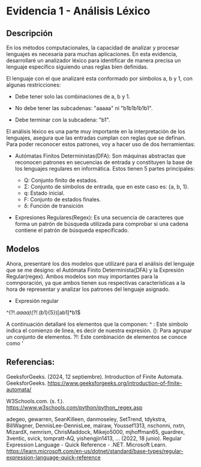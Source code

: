 # Evidencia 1 - Análisis Léxico

## Descripción

En los métodos computacionales, la capacidad de analizar y procesar lenguajes es necesaria para muchas aplicaciones. En esta evidencia, desarrollaré un analizador léxico para identificar de manera precisa un lenguaje específico siguiendo unas reglas bien definidas.

El lenguaje con el que analizaré esta conformado por símbolos a, b y 1, con algunas restricciones:

- Debe tener solo las combinaciones de a, b y 1.

- No debe tener las subcadenas: "aaaaa" ni "b1b1b1b1b1".

- Debe terminar con la subcadena: "b1".

El análisis léxico es una parte muy importante en la interpretación de los lenguajes, asegura que las entradas cumplan con reglas que se definan. Para poder reconocer estos patrones, voy a hacer uso de dos herramientas:

- Autómatas Finitos Deterministas(DFA): Son máquinas abstractas que reconocen patrones en secuencias de entrada y constituyen la base de los lenguajes regulares en informática. Estos tienen 5 partes principales:
    - Q: Conjunto finito de estados.
    - Σ: Conjunto de símbolos de entrada, que en este caso es: {a, b, 1}.
    - q: Estado inicial.
    - F: Conjunto de estados finales.
    - δ: Función de transición

- Expresiones Regulares(Regex): Es una secuencia de caracteres que forma un patrón de búsqueda utilizada para comprobar si una cadena contiene el patrón de búsqueda especificado.

## Modelos
Ahora, presentaré los dos modelos que utilizaré para el análisis del lenguaje que se me designo: el Autómata Finito Determinista(DFA) y la Expresión Regular(regex). Ambos modelos son muy importantes para la comnporación, ya que ambos tienen sus respectivas características a la hora de representar y analizar los patrones del lenguaje asignado.

- Expresión regular

^(?!.*aaaa)(?!.*(b1){5})[ab1]*b1$

A continuación detallaré los elementos que la componen: 
^ : Este simbolo indica el comienzo de linea, es decir de nuestra expresión.
(): Para agrupar un conjunto de elementos.
?!: Este combinación de elementos se conoce como '



## Referencias:

GeeksforGeeks. (2024, 12 septiembre). Introduction of Finite Automata. GeeksforGeeks. https://www.geeksforgeeks.org/introduction-of-finite-automata/

W3Schools.com. (s. f.). https://www.w3schools.com/python/python_regex.asp

adegeo, gewarren, SeanKilleen, danmoseley, SetTrend, tdykstra, BillWagner, DennisLee-DennisLee, mairaw, Youssef1313, nschonni, nxtn, MizardX, nemrism, ChrisMaddock, Mikejo5000, mjhoffman65, guardrex, 3ventic, svick, tompratt-AQ, yishengjin1413, … (2022, 18 junio). Regular Expression Language - Quick Reference - .NET. Microsoft Learn. https://learn.microsoft.com/en-us/dotnet/standard/base-types/regular-expression-language-quick-reference





